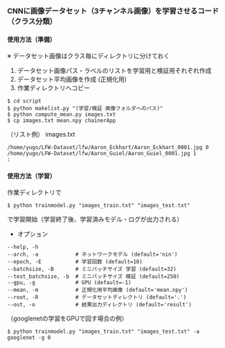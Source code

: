 
### CNNに画像データセット（3チャンネル画像）を学習させるコード（クラス分類）
#### 使用方法（準備）  
※ データセット画像はクラス毎にディレクトリに分けておく
1. データセット画像パス・ラベルのリストを学習用と検証用それぞれ作成
1. データセット平均画像を作成 (正規化用)
1. 作業ディレクトリへコピー
```
$ cd script
$ python makelist.py "(学習/検証 画像フォルダへのパス)"
$ python compute_mean.py images.txt
$ cp images.txt mean.npy chainerApp
```
（リスト例） images.txt
```
/home/yugo/LFW-Dataset/lfw/Aaron_Eckhart/Aaron_Eckhart_0001.jpg 0
/home/yugo/LFW-Dataset/lfw/Aaron_Guiel/Aaron_Guiel_0001.jpg 1
:
```

#### 使用方法（学習）  
作業ディレクトリで
```
$ python trainmodel.py "images_train.txt" "images_test.txt"
```
で学習開始（学習終了後、学習済みモデル・ログが出力される）
* オプション
```
--help, -h
--arch, -a            # ネットワークモデル (default='nin')
--epoch, -E           # 学習回数 (default=10)
--batchsize, -B       # ミニバッチサイズ 学習 (default=32)
--test_batchsize, -b  # ミニバッチサイズ 検証 (default=250)
--gpu, -g             # GPU (default=-1)
--mean, -m            # 正規化用平均画像 (default='mean.npy')
--root, -R            # データセットディレクトリ (default='.')  
--out, -o             # 結果出力ディレクトリ (default='result')  
```

（googlenetの学習をGPUで回す場合の例）  
```
$ python trainmodel.py "images_train.txt" "images_test.txt" -a googlenet -g 0
```
